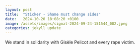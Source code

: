 ```yaml
---
layout: post
title:  "Sticker - Shame must change sides"
date:   2024-10-20 18:08:20 +0100
image: /assets/images/signal-2024-09-24-151544_002.jpeg
categories: jekyll update
---
```


We stand in solidarity with Gisèle Pelicot and every rape victim.